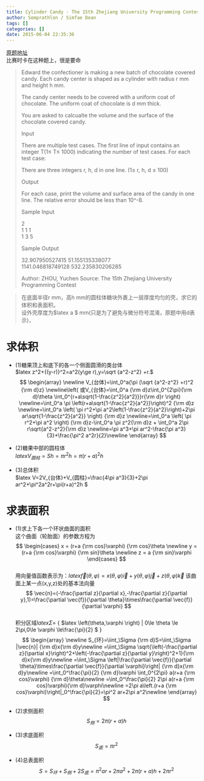 ```yaml
---
title: Cylinder Candy - The 15th Zhejiang University Programming Contest 求积分
author: Semprathlon / Simfae Dean
tags: []
categories: []
date: 2015-06-04 22:35:36
---
```

[原题地址](http://acm.zju.edu.cn/onlinejudge/showProblem.do?problemCode=3866)   
比赛时卡在这种题上，很是要命   

> Edward the confectioner is making a new batch of chocolate covered candy. Each candy center is shaped as a cylinder with radius r mm and height h mm.
> 
> The candy center needs to be covered with a uniform coat of chocolate. The uniform coat of chocolate is d mm thick.
> 
> You are asked to calcualte the volume and the surface of the chocolate covered candy.
> 
> Input
> 
> There are multiple test cases. The first line of input contains an integer T(1≤ T≤ 1000) indicating the number of test cases. For each test case:
> 
> There are three integers r, h, d in one line. (1≤ r, h, d ≤ 100)
> 
> Output
> 
> For each case, print the volume and surface area of the candy in one line. The relative error should be less than 10^-8.
> 
> Sample Input
> 
> 2   
> 1 1 1   
> 1 3 5   
> 
> Sample Output
> 
> 32.907950527415 51.155135338077   
> 1141.046818749128 532.235830206285   
> 
> Author: ZHOU, Yuchen Source: The 15th Zhejiang University Programming Contest   


> 在底面半径r mm，高h mm的圆柱体糖块外裹上一层厚度均匀的壳，求它的体积和表面积。   
> 设外壳厚度为$latex  a $ mm(只是为了避免与微分符号混淆，原题中用d表示)，   

# 求体积   
* (1)糖果顶上和底下的各一个侧面圆滑的类台体   
$latex  z^2+{(y-r)}^2=a^2(y\ge r),y=\sqrt {a^2-z^2} +r.$   
$$  
\begin{array}
\newline
V_{台体}=\int_0^a{\pi (\sqrt {a^2-z^2} +r)^2 {\rm d}z}
\newline\left( 或V_{台体}=\int_0^a {\rm d}z\int_0^{2\pi}{\rm d}\theta \int_0^{r+a\sqrt{1-\frac{z^2}{a^2}}}r{\rm d}r \right)
\newline=\int_0^a \pi \left(r+a\sqrt{1-\frac{z^2}{a^2}}\right)^2 {\rm d}z
\newline=\int_0^a \left( \pi r^2+\pi a^2\left(1-\frac{z^2}{a^2}\right)+2\pi ar\sqrt{1-\frac{z^2}{a^2}} \right) {\rm d}z
\newline=\int_0^a \left( \pi r^2+\pi a^2 \right) {\rm d}z-\int_0^a \pi z^2{\rm d}z + \int_0^a 2\pi r\sqrt{a^2-z^2}{\rm d}z
\newline=\pi a^3+\pi ar^2-\frac{\pi a^3}{3}+\frac{\pi^2 a^2r}{2}\newline
\end{array}
$$   

* (2)糖果中部的圆柱体   
$latex  V_{圆柱}=Sh=\pi r^2h=\pi(r+a)^2h$

* (3)总体积   
$latex  V=2V_{台体}+V_{圆柱}=\frac{4\pi a^3}{3}+2\pi ar^2+\pi^2a^2r+\pi(r+a)^2h $

# 求表面积   
* (1)求上下各一个环状曲面的面积   
这个曲面（轮胎面）的参数方程为
$$ 
\begin{cases}  
x = (r+a {\rm cos}\varphi) {\rm cos}\theta \newline  
y = (r+a {\rm cos}\varphi) {\rm sin}\theta \newline  
z = a {\rm sin}\varphi  
\end{cases}  
$$  
用向量值函数表示为：$latex \vec{f}(\theta,\varphi)=x(\theta,\varphi)\vec{i}+y(\theta,\varphi)\vec{j}+z(\theta,\varphi)\vec{k}$
该曲面上某一点(x,y,z)处的基本法向量
$$ 
\vec{n}=(-\frac{\partial z}{\partial x},-\frac{\partial z}{\partial y},1)=\frac{\partial \vec{f}}{\partial \theta}\times\frac{\partial \vec{f}}{\partial \varphi}
$$  
积分区域$latex  \Sigma=$ { $latex \left(\theta,\varphi \right) | 0\le \theta \le 2\pi,0\le \varphi \le\frac{\pi}{2} $ } 
$$  
\begin{array}
\newline
S_{环}=\iint_\Sigma {\rm d}S=\iint_\Sigma |\vec{n}| {\rm d}x{\rm d}y\newline
=\iint_\Sigma \sqrt{\left(-\frac{\partial z}{\partial x}\right)^2+\left(-\frac{\partial z}{\partial y}\right)^2+1}{\rm d}x{\rm d}y\newline
=\iint_\Sigma \left|\frac{\partial \vec{f}}{\partial \theta}\times\frac{\partial \vec{f}}{\partial \varphi}\right|  {\rm d}x{\rm d}y\newline
=\int_0^\frac{\pi}{2} {\rm d}\varphi \int_0^{2\pi} a(r+a {\rm cos}\varphi) {\rm d}\theta\newline
=\int_0^\frac{\pi}{2} 2\pi a(r+a {\rm cos}\varphi){\rm d}\varphi\newline
=2\pi a\left.(r+a {\rm cos}\varphi)\right|_0^\frac{\pi}{2}=\pi^2 ar+2\pi a^2\newline
\end{array}
$$  

* (2)求侧面积   
$$
S_{侧}=2 \pi(r+a)h
$$

* (3)求底面积   
$$
S_{底}=\pi r^2
$$

* (4)总表面积   
$$
S=S_{环}+S_{侧}+2S_{底}=\pi^2 ar+2\pi a^2+2 \pi(r+a)h+2 \pi r^2
$$